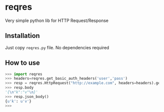 # reqres

Very simple python lib for HTTP Request/Response

## Installation

Just copy `reqres.py` file. No dependencies required

## How to use

```python
>>> import reqres
>>> headers=reqres.get_basic_auth_headers('user','pass')
>>> resp = reqres.HttpRequest("http://example.com", headers=headers).get().send()
>>> resp.body
'{\n"k":"v"\n}'
>>> resp.json_body()
{u'k': u'v'}
>>>
```
